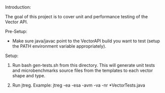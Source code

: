 Introduction:

The goal of this project is to cover unit and performance testing of the Vector API.

Pre-Setup:
- Make sure java/javac point to the VectorAPI build you want to test (setup the PATH environment variable appropriately).

Setup:

1. Run bash gen-tests.sh from this directory. This will generate unit tests and microbenchmarks source files from the templates to each vector shape and type.

2. Run jtreg. Example:
jtreg -ea -esa -avm -va -nr *VectorTests.java
